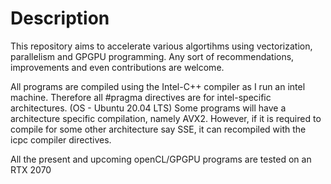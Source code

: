 # Description
 This repository aims to accelerate various algortihms using vectorization, parallelism and GPGPU programming. 
 Any sort of recommendations, improvements and even contributions are welcome.
 
All programs are compiled using the Intel-C++ compiler as I run an intel machine. Therefore all #pragma directives are for intel-specific architectures. (OS - Ubuntu 20.04 LTS)
Some programs will have a architecture specific compilation, namely AVX2. 
However, if it is required to compile for some other architecture say SSE, it can recompiled with the icpc compiler directives. 

All the present and upcoming openCL/GPGPU programs are tested on an RTX 2070
